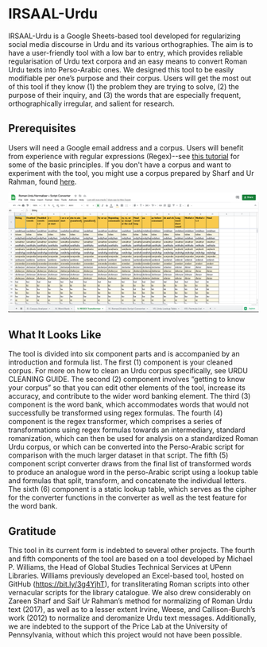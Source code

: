 # IRSAAL-Urdu


IRSAAL-Urdu is a Google Sheets-based tool developed for regularizing social media discourse in Urdu and its various orthographies. The aim is to have a user-friendly tool with a low bar to entry, which provides reliable regularisation of Urdu text corpora and an easy means to convert Roman Urdu texts into Perso-Arabic ones. We designed this tool to be easily modifiable per one’s purpose and their corpus. Users will get the most out of this tool if they know (1) the problem they are trying to solve, (2) the purpose of their inquiry, and (3) the words that are especially frequent, orthographically irregular, and salient for research.

## Prerequisites
Users will need a Google email address and a corpus. Users will benefit from experience with regular expressions (Regex)--see [this tutorial](https://regexone.com) for some of the basic principles. If you don't have a corpus and want to experiment with the tool, you might use a corpus prepared by Sharf and Ur Rahman, found [here](https://archive.ics.uci.edu/ml/datasets/Roman+Urdu+Data+Set). 

![Screenshot of the Tool in Google Sheets](https://github.com/irsaal/urdu/blob/344f54f2197248635edf9173ff0b278f0abec028/tool_screenshot.png)

## What It Looks Like
The tool is divided into six component parts and is accompanied by an introduction and formula list. The first (1) component is your cleaned corpus. For more on how to clean an Urdu corpus specifically, see URDU CLEANING GUIDE. The second (2) component involves “getting to know your corpus” so that you can edit other elements of the tool, increase its accuracy, and contribute to the wider word banking element. The third (3) component is the word bank, which accommodates words that would not successfully be transformed using regex formulas. The fourth (4) component is the regex transformer, which comprises a series of transformations using regex formulas towards an intermediary, standard romanization, which can then be used for analysis on a standardized Roman Urdu corpus, or which can be converted into the Perso-Arabic script for comparison with the much larger dataset in that script. The fifth (5) component script converter draws from the final list of transformed words to produce an analogue word in the perso-Arabic script using a lookup table and formulas that split, transform, and concatenate the individual letters. The sixth (6) component is a static lookup table, which serves as the cipher for the converter functions in the converter as well as the test feature for the word bank.				
					
## Gratitude
This tool in its current form is indebted to several other projects. The fourth and fifth components of the tool are based on a tool developed by Michael P. Williams, the Head of Global Studies Technical Services at UPenn Libraries. Williams previously developed an Excel-based tool, hosted on GitHub (https://bit.ly/3g4YjhT), for transliterating Roman scripts into other vernacular scripts for the library catalogue. We also drew considerably on Zareen Sharf and Saif Ur Rahman’s method for normalizing of Roman Urdu text (2017), as well as to a lesser extent Irvine, Weese, and Callison-Burch’s work (2012) to normalize and deromanize Urdu text messages. Additionally, we are indebted to the support of the Price Lab at the University of Pennsylvania, without which this project would not have been possible. 
